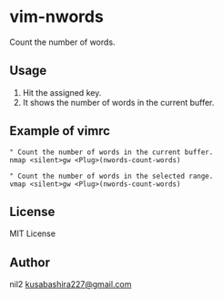 vim-nwords
==========

Count the number of words.

Usage
-----

1. Hit the assigned key.
2. It shows the number of words in the current buffer.

Example of vimrc
----------------

```vim
" Count the number of words in the current buffer.
nmap <silent>gw <Plug>(nwords-count-words)

" Count the number of words in the selected range.
vmap <silent>gw <Plug>(nwords-count-words)
```

License
-------

MIT License

Author
------

nil2 <kusabashira227@gmail.com>
